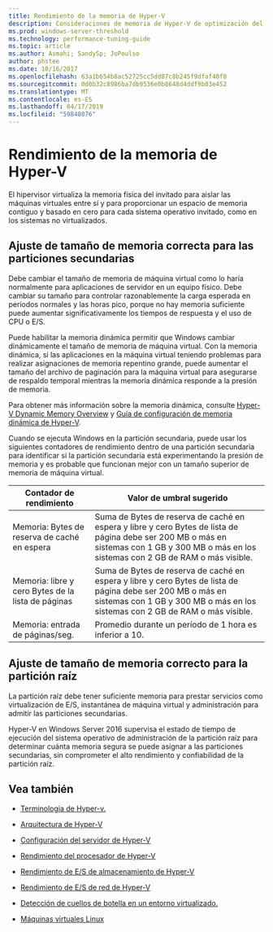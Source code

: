 ```yaml
---
title: Rendimiento de la memoria de Hyper-V
description: Consideraciones de memoria de Hyper-V de optimización del rendimiento
ms.prod: windows-server-threshold
ms.technology: performance-tuning-guide
ms.topic: article
ms.author: Asmahi; SandySp; JoPoulso
author: phstee
ms.date: 10/16/2017
ms.openlocfilehash: 63a1b654b8ac52725cc5dd87c8b245f9dfaf40f0
ms.sourcegitcommit: 0d0b32c8986ba7db9536e0b8648d4ddf9b03e452
ms.translationtype: MT
ms.contentlocale: es-ES
ms.lasthandoff: 04/17/2019
ms.locfileid: "59848076"
---
```

# <a name="hyper-v-memory-performance"></a>Rendimiento de la memoria de Hyper-V


El hipervisor virtualiza la memoria física del invitado para aislar las máquinas virtuales entre sí y para proporcionar un espacio de memoria contiguo y basado en cero para cada sistema operativo invitado, como en los sistemas no virtualizados.

## <a name="correct-memory-sizing-for-child-partitions"></a>Ajuste de tamaño de memoria correcta para las particiones secundarias

Debe cambiar el tamaño de memoria de máquina virtual como lo haría normalmente para aplicaciones de servidor en un equipo físico. Debe cambiar su tamaño para controlar razonablemente la carga esperada en períodos normales y las horas pico, porque no hay memoria suficiente puede aumentar significativamente los tiempos de respuesta y el uso de CPU o E/S.

Puede habilitar la memoria dinámica permitir que Windows cambiar dinámicamente el tamaño de memoria de máquina virtual. Con la memoria dinámica, si las aplicaciones en la máquina virtual teniendo problemas para realizar asignaciones de memoria repentino grande, puede aumentar el tamaño del archivo de paginación para la máquina virtual para asegurarse de respaldo temporal mientras la memoria dinámica responde a la presión de memoria.

Para obtener más información sobre la memoria dinámica, consulte [Hyper-V Dynamic Memory Overview]( https://go.microsoft.com/fwlink/?linkid=834434) y [Guía de configuración de memoria dinámica de Hyper-V](https://go.microsoft.com/fwlink/?linkid=834435).

Cuando se ejecuta Windows en la partición secundaria, puede usar los siguientes contadores de rendimiento dentro de una partición secundaria para identificar si la partición secundaria está experimentando la presión de memoria y es probable que funcionan mejor con un tamaño superior de memoria de máquina virtual.

| Contador de rendimiento                                                         | Valor de umbral sugerido                                                                                                                                                           |
|-----------------------------------------------------------------------------|-------------------------------------------------------------------------------------------------------------------------------------------------------------------------------------|
| Memoria: Bytes de reserva de caché en espera                                        | Suma de Bytes de reserva de caché en espera y libre y cero Bytes de lista de página debe ser 200 MB o más en sistemas con 1 GB y 300 MB o más en los sistemas con 2 GB de RAM o más visible. |
| Memoria: libre y cero Bytes de la lista de páginas                                        | Suma de Bytes de reserva de caché en espera y libre y cero Bytes de lista de página debe ser 200 MB o más en sistemas con 1 GB y 300 MB o más en los sistemas con 2 GB de RAM o más visible. |
| Memoria: entrada de páginas/seg.                                                    | Promedio durante un período de 1 hora es inferior a 10.                                                                                                                                       | 

## <a name="correct-memory-sizing-for-root-partition"></a>Ajuste de tamaño de memoria correcto para la partición raíz

La partición raíz debe tener suficiente memoria para prestar servicios como virtualización de E/S, instantánea de máquina virtual y administración para admitir las particiones secundarias.

Hyper-V en Windows Server 2016 supervisa el estado de tiempo de ejecución del sistema operativo de administración de la partición raíz para determinar cuánta memoria segura se puede asignar a las particiones secundarias, sin comprometer el alto rendimiento y confiabilidad de la partición raíz.

## <a name="see-also"></a>Vea también

-   [Terminología de Hyper-v.](terminology.md)

-   [Arquitectura de Hyper-V](architecture.md)

-   [Configuración del servidor de Hyper-V](configuration.md)

-   [Rendimiento del procesador de Hyper-V](processor-performance.md)

-   [Rendimiento de E/S de almacenamiento de Hyper-V](storage-io-performance.md)

-   [Rendimiento de E/S de red de Hyper-V](network-io-performance.md)

-   [Detección de cuellos de botella en un entorno virtualizado.](detecting-virtualized-environment-bottlenecks.md)

-   [Máquinas virtuales Linux](linux-virtual-machine-considerations.md)
